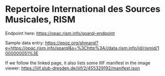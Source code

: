 # Repertoire International des Sources Musicales, RISM

Endpoint here: https://opac.rism.info/sparql-endpoint

Sample data entry: https://epoz.org/shmarql?e=https://opac.rism.info/sparql&s=%3Chttp%3A//data.rism.info/id/rismid/1000000051%3E

If we follow the linked page, it also lists some IIIF manifest in the image viewer:
https://iiif.slub-dresden.de/iiif/2/455329192/manifest.json
